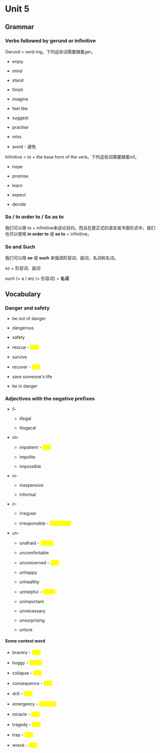 # Unit 5

## Grammar

### Verbs followed by gerund or infinitive

Gerund = verd-ing。下列这些词需要跟着ger。

- enjoy

- mind

- stand

- finish

- imagine

- feel like

- suggest

- practise

- miss

- avoid  - 避免

Infinitive = to + the base form of the verb。下列这些词需要跟着inf。

- hope

- promise

- learn

- expect

- decide

### So / In order to / So as to

我们可以用 to + infinitive来谈论目的。而且在更正式的语言或书面形式中，我们也可以使用 **in order to** 或 **so to** + infinitive。

### So and Such

我们可以用 **so** 或 **such** 来强调形容词、副词、名词和名词。

so + 形容词、副词

such (+ a / an) (+ 形容词) + **名词**

## Vocabulary

### Danger and safety

- be out of danger

- dangerous

- safety

- rescue - <mark title="救援" style="color:yellow">救援</mark>

- survive

- recover - <mark title="恢复" style="color:yellow">恢复</mark>

- save someone's life

- be in danger

### Adjectives with the negative prefixes

- il-
  
  - illegal
  
  - illogacal

- im-
  
  - impatient - <mark title="急躁" style="color:yellow">急躁</mark>
  
  - impolite
  
  - impossible

- in-
  
  - inexpensive
  
  - informal

- ir-
  
  - irregular
  
  - irresponsible - <mark title="不负责任的" style="color:yellow">不负责任的</mark>

- un-
  
  - unafraid - <mark title="不害怕" style="color:yellow">不害怕</mark>
  
  - uncomfortable
  
  - unconcerned - <mark title="冷漠" style="color:yellow">冷漠</mark>
  
  - unhappy
  
  - unhealthy
  
  - unhelpful - <mark title="无益的" style="color:yellow">无益的</mark>
  
  - unimportant
  
  - unnecessary
  
  - unsurprising
  
  - unture

#### Some context word

- bravery - <mark title="勇敢" style="color:yellow">勇敢</mark>

- buggy - <mark title="越野车" style="color:yellow">越野车</mark>

- collapse - <mark title="坍塌" style="color:yellow">坍塌</mark>

- consequence - <mark title="结果" style="color:yellow">结果</mark>

- drill - <mark title="钻头" style="color:yellow">钻头</mark>

- emergency - <mark title="紧急情况" style="color:yellow">紧急情况</mark>

- miracle - <mark title="奇迹" style="color:yellow">奇迹</mark>

- tragedy - <mark title="悲剧" style="color:yellow">悲剧</mark>

- trap - <mark title="陷阱" style="color:yellow">陷阱</mark>

- wreck - <mark title="破坏" style="color:yellow">破坏</mark>
